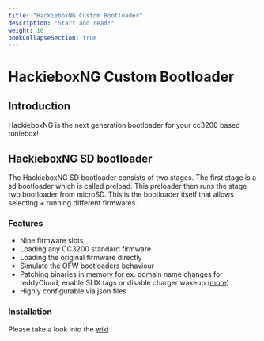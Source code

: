 ```yaml
---
title: "HackieboxNG Custom Bootloader"
description: "Start and read!"
weight: 10
bookCollapseSection: true
---
```


# HackieboxNG Custom Bootloader

## Introduction
HackieboxNG is the next generation bootloader for your cc3200 based toniebox!

## HackieboxNG SD bootloader
The HackieboxNG SD bootloader consists of two stages. The first stage is a sd bootloader which is called preload. This preloader then runs the stage two bootloader from microSD. This is the bootloader itself that allows selecting + running different firmwares.

### Features
* Nine firmware slots
* Loading any CC3200 standard firmware
* Loading the original firmware directly
* Simulate the OFW bootloaders behaviour
* Patching binaries in memory for ex. domain name changes for teddyCloud, enable SLIX tags or disable charger wakeup ([more](https://github.com/toniebox-reverse-engineering/hackiebox_cfw_ng/wiki/OFWPatches))
* Highly configurable via json files

### Installation
Please take a look into the [wiki](https://github.com/toniebox-reverse-engineering/hackiebox_cfw_ng/wiki/Install)
